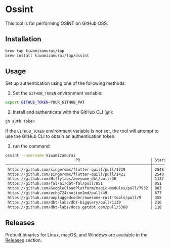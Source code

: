 # Ossint

This tool is for performing OSINT on GitHub OSS.

## Installation

```bash
brew tap kiwamizamurai/tap
brew install kiwamizamurai/tap/ossint
```

## Usage

Set up authentication using one of the following methods:

1. Set the `GITHUB_TOKEN` environment variable:

```bash
export GITHUB_TOKEN=YOUR_GITHUB_PAT
```

2. Install and authenticate with the GitHub CLI (`gh`):

```bash
gh auth token
```

If the `GITHUB_TOKEN` environment variable is not set, the tool will attempt to use the GitHub CLI to obtain an authentication token.

3. run the command

```bash
ossint --username kiwamizamurai
                               PR                               │ Stars │                            Title                            │ Additions │ Deletions │ Changed Files │ File Extensions 
────────────────────────────────────────────────────────────────┼───────┼─────────────────────────────────────────────────────────────┼───────────┼───────────┼───────────────┼─────────────────
 https://github.com/singerdmx/flutter-quill/pull/1739           │ 2548  │ feat: move cursor after inserting video/image               │ 4         │ 2         │ 1             │ .dart           
 https://github.com/singerdmx/flutter-quill/pull/1421           │ 2548  │ update document: build arguments                            │ 2         │ 0         │ 2             │ .md             
 https://github.com/Hiflylabs/awesome-dbt/pull/36               │ 1137  │ add sample for dbt-athena                                   │ 1         │ 0         │ 1             │ .md             
 https://github.com/fal-ai/dbt-fal/pull/851                     │ 851   │ docs: fix example file path                                 │ 1         │ 1         │ 1             │ .md             
 https://github.com/GoogleCloudPlatform/magic-modules/pull/7932 │ 803   │ Add field s3 path to google_storage_transfer_job            │ 9         │ 0         │ 2             │ .go, .markdown  
 https://github.com/echo724/notion2md/pull/49                   │ 677   │ fix: constructor in README.md                               │ 2         │ 2         │ 1             │ .md             
 https://github.com/unpluggedcoder/awesome-rust-tools/pull/9    │ 355   │ remove duplicate item                                       │ 0         │ 1         │ 1             │ .md             
 https://github.com/dbt-labs/dbt-bigquery/pull/1139             │ 216   │ fix: alter table description without full_refresh           │ 9         │ 0         │ 2             │ .yaml, .sql     
 https://github.com/dbt-labs/docs.getdbt.com/pull/5368          │ 118   │ [review and merge in aug 2024] remove fal related resources │ 11        │ 153       │ 7             │ .md, .js, .json 
```

## Releases

Prebuilt binaries for Linux, macOS, and Windows are available in the [Releases](https://github.com/kiwamizamurai/ossint/releases) section.